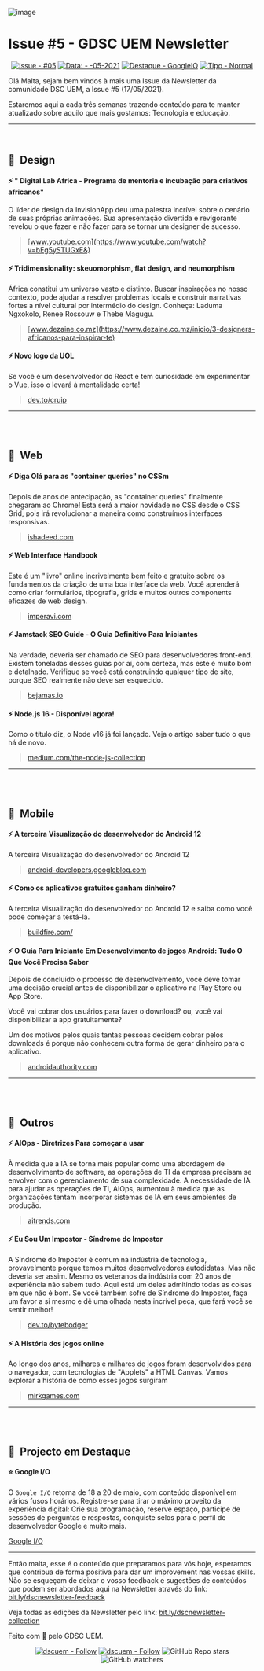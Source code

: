 

![image](https://user-images.githubusercontent.com/50568515/130370765-e01b4e43-db2c-4164-a5f3-6131b870c886.png)

# **Issue #5 - GDSC UEM Newsletter**

<span align="center">

[![Issue - #05](https://img.shields.io/badge/Issue-%2305-2ea44f)](https://https://github.com/DSC-Eduardo-Mondlane-University/newsletter/tree/main/2021/)
[![Data: - -05-2021](https://img.shields.io/badge/Data%3A-17--05--2021-brightgreen)](https://https://github.com/DSC-Eduardo-Mondlane-University/newsletter/tree/main/2021/)
[![Destaque - GoogleIO](https://img.shields.io/badge/Destaque-GoogleIO-yellow)](https://https://github.com/DSC-Eduardo-Mondlane-University/newsletter/tree/main/2021/) [![Tipo  - Normal](https://img.shields.io/badge/Tipo_-Normal-blue)](https://https://github.com/DSC-Eduardo-Mondlane-University/newsletter/tree/main/2021/)

</span>

Olá Malta, sejam bem vindos à mais uma Issue da Newsletter da comunidade DSC UEM, a Issue #5 (17/05/2021).

Estaremos aqui a cada três semanas trazendo conteúdo para te manter atualizado sobre aquilo que mais gostamos: Tecnologia e educação.

---

<br>

## 🎯  **Design**
#### **⚡ " Digital Lab Africa - Programa de mentoria e incubação para criativos africanos"**

O líder de design da InvisionApp deu uma palestra incrível sobre o cenário de suas próprias animações. Sua apresentação divertida e revigorante revelou o que fazer e não fazer para se tornar um designer de sucesso.

> [www.youtube.com](https://www.youtube.com/watch?v=bEg5ySTUGxE&)

#### **⚡ Tridimensionality: skeuomorphism, flat design, and neumorphism**

África constitui um universo vasto e distinto. Buscar inspirações no nosso contexto, pode ajudar a resolver problemas locais e construir narrativas fortes a nível cultural por intermédio do design. Conheça: Laduma Ngxokolo, Renee Rossouw e Thebe Magugu.
> [www.dezaine.co.mz](https://www.dezaine.co.mz/inicio/3-designers-africanos-para-inspirar-te)

#### **⚡ Novo logo da UOL**

Se você é um desenvolvedor do React e tem curiosidade em experimentar o Vue, isso o levará à mentalidade certa!

> [dev.to/cruip](https://dev.to/cruip/50-free-tools-and-resources-to-create-awesome-user-interfaces-1c1b)

---
<br>
<br>

## 🎯  **Web**
#### **⚡ Diga Olá para as "container queries" no CSSm**
 Depois de anos de antecipação, as "container queries" finalmente chegaram ao Chrome! Esta será a maior novidade no CSS desde o CSS Grid, pois irá revolucionar a maneira como construímos interfaces responsivas.
> [ishadeed.com](https://ishadeed.com/article/say-hello-to-css-container-queries/?ref=jonas.io/)

#### **⚡ Web Interface Handbook**
 Este é um "livro" online incrivelmente bem feito e gratuito sobre os fundamentos da criação de uma boa interface da web. Você aprenderá como criar formulários, tipografia, grids e muitos outros components eficazes de web design.
> [imperavi.com](https://imperavi.com/books/web-interface-handbook/?ref=jonas.io)

#### **⚡ Jamstack SEO Guide - O Guia Definitivo Para Iniciantes**
Na verdade, deveria ser chamado de SEO para desenvolvedores front-end. Existem toneladas desses guias por aí, com certeza, mas este é muito bom e detalhado. Verifique se você está construindo qualquer tipo de site, porque SEO realmente não deve ser esquecido.
> [bejamas.io](https://bejamas.io/blog/jamstack-seo-guide/?ref=jonas.io)

#### **⚡ Node.js 16 - Disponível agora!**
Como o título diz, o Node v16 já foi lançado. Veja o artigo saber tudo o que há de novo.
> [medium.com/the-node-js-collection](https://medium.com/the-node-js-collection/node-js-16-available-now-7f5099a97e70?ref=jonas.io)
---
<br>
<br>

## 🎯  **Mobile**

#### **⚡ A terceira Visualização do desenvolvedor do Android 12**
A terceira Visualização do desenvolvedor do Android 12
>[android-developers.googleblog.com](https://android-developers.googleblog.com/2021/04/android-12-developer-preview-3.html)

#### **⚡ Como os aplicativos gratuitos ganham dinheiro?**
A terceira Visualização do desenvolvedor do Android 12 e saiba como você pode começar a testá-la.
> [buildfire.com/](https://buildfire.com/free-apps-monetization/)

#### **⚡ O Guia Para Iniciante Em Desenvolvimento de jogos Android: Tudo O Que Você Precisa Saber**
Depois de concluído o processo de desenvolvemento, você deve tomar uma decisão crucial antes de disponibilizar o aplicativo na Play Store ou App Store.

Você vai cobrar dos usuários para fazer o download? ou, você vai disponibilizar a app gratuitamente?

Um dos motivos pelos quais tantas pessoas decidem cobrar pelos downloads é porque não conhecem outra forma de gerar dinheiro para o aplicativo.
> [androidauthority.com](https://www.androidauthority.com/android-game-development-1128058/)

---
<br>
<br>

## 🎯  **Outros**

#### **⚡ AIOps -  Diretrizes Para começar a usar**

À medida que a IA se torna mais popular como uma abordagem de desenvolvimento de software, as operações de TI da empresa precisam se envolver com o gerenciamento de sua complexidade. A necessidade de IA para ajudar as operações de TI, AIOps, aumentou à medida que as organizações tentam incorporar sistemas de IA em seus ambientes de produção.
> [aitrends.com](https://www.aitrends.com/aiops/guidelines-for-getting-started-with-aiops/)

#### **⚡ Eu Sou Um Impostor - Síndrome do Impostor**

A Síndrome do Impostor é comum na indústria de tecnologia, provavelmente porque temos muitos desenvolvedores autodidatas. Mas não deveria ser assim. Mesmo os veteranos da indústria com 20 anos de experiência não sabem tudo. Aqui está um deles admitindo todas as coisas em que não é bom. Se você também sofre de Síndrome do Impostor, faça um favor a si mesmo e dê uma olhada nesta incrível peça, que fará você se sentir melhor!
> [dev.to/bytebodger](https://dev.to/bytebodger/i-m-an-impostor-5f7f?ref=jonas.io)

#### **⚡ A História dos jogos online**

Ao longo dos anos, milhares e milhares de jogos foram desenvolvidos para o navegador, com tecnologias de "Applets" a HTML Canvas. Vamos explorar a história de como esses jogos surgiram
> [mirkgames.com](https://mirkgames.com/blog/history-of-online-games.html)

---
<br>
<br>

## 🎯  **Projecto em Destaque**

####  **⭐ Google I/O** 
O `Google I/O` retorna de 18 a 20 de maio, com conteúdo disponível em vários fusos horários. Registre-se para tirar o máximo proveito da experiência digital: Crie sua programação, reserve espaço, participe de sessões de perguntas e respostas, conquiste selos para o perfil de desenvolvedor Google e muito mais.

[Google I/O](https://events.google.com/io/)

---

Então malta, esse é o conteúdo que preparamos para vós hoje, esperamos que contribua de forma positiva para dar um improvement nas vossas skills. Não se esqueçam de deixar o vosso feedback e sugestões de conteúdos que podem ser abordados aqui na Newsletter através do link: [bit.ly/dscnewsletter-feedback](https://bit.ly/dscnewsletter-feedback)

Veja todas as edições da Newsletter pelo link: [bit.ly/dscnewsletter-collection](http://bit.ly/dscnewsletter-collection)

Feito com 💙 pelo GDSC UEM.
<p align="center">
  <a href="https://twitter.com/dscuem"><img src="https://img.shields.io/badge/dscuem-Follow-1DA1F2?logo=Twitter" alt="dscuem - Follow"></a>
  <a href="https://instagram.com/dscuem"><img src="https://img.shields.io/badge/dscuem-Follow-E4405F?logo=Instagram" alt="dscuem - Follow"></a>
  <img alt="GitHub Repo stars" src="https://img.shields.io/github/stars/DSC-Eduardo-Mondlane-University/newsletter?style=social">
  <img alt="GitHub watchers" src="https://img.shields.io/github/watchers/DSC-Eduardo-Mondlane-University/newsletter?style=social">

</p>

